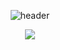 <div align="center">

![header](https://capsule-render.vercel.app/api?type=soft&color=timeGradient&height=150&section=header&text=Welcome%20to%20thdwlgus's%20GitHub!&animation=twinkling&fontSize=40)

<a href="https://thdwlgus.tistory.com">
  <img src="https://img.shields.io/badge/Tech%20Blog-11B48A?style=flat-square&logo=Vimeo&logoColor=white&link=https://thdwlgus.tistory.com"/>
</a>
